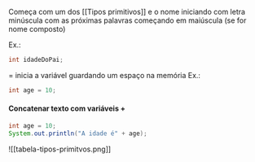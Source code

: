 Começa com um dos [[Tipos primitivos]] e o nome iniciando com letra minúscula com as próximas palavras começando em maiúscula (se for nome composto)

Ex.: 
```java
int idadeDoPai;
```

= inicia a variável guardando um espaço na memória
Ex.:
```java
int age = 10;
```

#### Concatenar texto com variáveis +
```java
int age = 10;
System.out.println("A idade é" + age);
```

![[tabela-tipos-primitvos.png]]